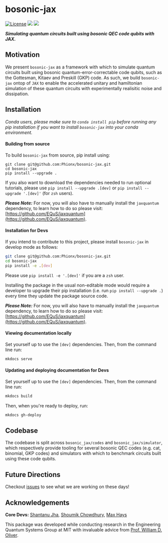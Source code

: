 # bosonic-jax

[![License](https://img.shields.io/github/license/Phionx/bosonic-jax.svg?style=popout-square)](https://opensource.org/licenses/MIT) [![](https://img.shields.io/github/release/Phionx/bosonic-jax.svg?style=popout-square)](https://github.com/Phionx/bosonic-jax/releases) [![](https://img.shields.io/pypi/dm/bosonic-jax.svg?style=popout-square)](https://pypi.org/project/bosonic-jax/)

***Simulating quantum circuits built using bosonic QEC code qubits with JAX.***

## Motivation

We present `bosonic-jax` as a framework with which to simulate quantum circuits built using bosonic quantum-error-correctable code qubits, such as the Gottesman, Kitaev and Preskill (GKP) code. As such, we build `bosonic-jax` ontop of `JAX` to enable the accelerated unitary and hamiltonian simulation of these quantum circuits with experimentally realisitic noise and dissipation.


## Installation

*Conda users, please make sure to `conda install pip` before running any pip installation if you want to install `bosonic-jax` into your conda environment.*

<!-- `bosonic-jax` will soon be published on PyPI. So, to install, simply run:

```python
pip install bosonic-jax
```


To check if the installation was successful, run:
```python
python3
>>> import bosonic_jax as bcj
```

If pip installation doesn't work, please build from source, as detailed below.  -->

#### Building from source

To build `bosonic-jax` from source, pip install using:
```
git clone git@github.com:Phionx/bosonic-jax.git
cd bosonic-jax
pip install --upgrade .
```

If you also want to download the dependencies needed to run optional tutorials, please use `pip install --upgrade .[dev]` or `pip install --upgrade '.[dev]'` (for `zsh` users).

***Please Note:***
For now, you will also have to manually install the `jaxquantum` dependency, to learn how to do so please visit: [https://github.com/EQuS/jaxquantum](https://github.com/EQuS/jaxquantum).

#### Installation for Devs

If you intend to contribute to this project, please install `bosonic-jax` in develop mode as follows:
```sh
git clone git@github.com:Phionx/bosonic-jax.git
cd bosonic-jax
pip install -e .[dev]
```
Please use `pip install -e '.[dev]'` if you are a `zsh` user.


Installing the package in the usual non-editable mode would require a developer to upgrade their pip installation (i.e. run `pip install --upgrade .`) every time they update the package source code.

***Please Note:***
For now, you will also have to manually install the `jaxquantum` dependency, to learn how to do so please visit: [https://github.com/EQuS/jaxquantum](https://github.com/EQuS/jaxquantum).

#### Viewing documentation locally

Set yourself up to use the `[dev]` dependencies. Then, from the command line run:
```bash
mkdocs serve
```

#### Updating and deploying documentation for Devs

Set yourself up to use the `[dev]` dependencies. Then, from the command line run:
```bash
mkdocs build
```

Then, when you're ready to deploy, run:
```bash
mkdocs gh-deploy
```
## Codebase

The codebase is split across `bosonic_jax/codes` and `bosonic_jax/simulator`, which respectively provide tooling for several bosonic QEC codes (e.g. cat, binomial, GKP codes) and simulators with which to benchmark circuits built using these code qubits.

## Future Directions

Checkout [issues](https://github.com/Phionx/bosonic-jax/issues) to see what we are working on these days!

## Acknowledgements 

**Core Devs:** [Shantanu Jha](https://github.com/Phionx), [Shoumik Chowdhury](https://github.com/shoumikdc), [Max Hays](https://scholar.google.com/citations?user=06z0MjwAAAAJ&hl=en)

This package was developed while conducting research in the Engineering Quantum Systems Group at MIT with invaluable advice from [Prof. William D. Oliver](https://equs.mit.edu/william-d-oliver/).